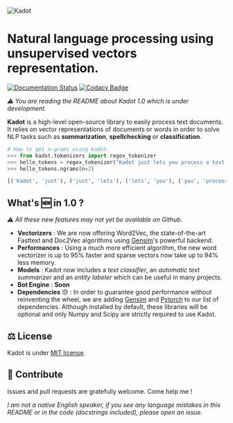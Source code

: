 ![Kadot](https://github.com/the-new-sky/Kadot/raw/1.0dev/logo.png)
# Natural language processing using unsupervised vectors representation.

[![Documentation Status](https://readthedocs.org/projects/kadot/badge/?version=1.0dev)](http://kadot.readthedocs.io/en/1.0dev/?badge=1.0dev) [![Codacy Badge](https://api.codacy.com/project/badge/Grade/513eab88b0af4c93b1524d91090397a0)](https://www.codacy.com/app/lorisazerty/Kadot?utm_source=github.com&amp;utm_medium=referral&amp;utm_content=the-new-sky/Kadot&amp;utm_campaign=Badge_Grade)

*⚠️ You are reading the README about Kadot 1.0 which is under development.*

**Kadot** is a high-level open-source library to easily process text documents. It relies on vector representations of documents or words in order to solve NLP tasks such as **summarization**, **spellchecking** or **classification**.

```python
# How to get n-grams using kadot.
>>> from kadot.tokenizers import regex_tokenizer
>>> hello_tokens = regex_tokenizer("Kadot just lets you process a text easily.")
>>> hello_tokens.ngrams(n=2)

[('Kadot', 'just'), ('just', 'lets'), ('lets', 'you'), ('you', 'process'), ('process', 'a'), ('a', 'text'), ('text', 'easily')]
```
## What's 🆕 in 1.0 ?
*⚠️ All these new features may not yet be available on Github.*

- **Vectorizers** : We are now offering Word2Vec, the state-of-the-art Fasttext and Doc2Vec algorithms using [Gensim](https://radimrehurek.com/gensim/)'s powerful backend.
- **Performances** : Using a much more efficient algorithm, the new word vectorizer is up to 95% faster and sparse vectors now take up to 94% less memory.
- **Models** : Kadot now includes a *text classifier*, an *automatic text summarizer* and an *entity labeler* which can be useful in many projects.
- **Bot Engine** : **Soon**
- **Dependencies** 😞 : In order to guarantee good performance without reinventing the wheel, we are adding [Gensim](https://radimrehurek.com/gensim/) and [Pytorch](http://pytorch.org/) to our list of dependencies. Although installed by default, these libraries will be optional and only Numpy and Scipy are strictly required to use Kadot.

## ⚖️ License
Kadot is under [MIT license](https://github.com/the-new-sky/Kadot/blob/master/LICENSE.md).

## 🚀 Contribute
Issues and pull requests are gratefully welcome. Come help me !

*I am not a native English speaker, if you see any language mistakes in this README or in the code (docstrings included), please open an issue.*

